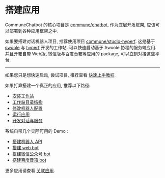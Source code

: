 # 搭建应用

CommuneChatbot 的核心项目是 [commune/chatbot](http://packagist.org/packages/commune/chatbot), 作为底层开发框架,
应该可以部署到各种应用框架之中.

如果要搭建对话机器人项目, 推荐使用项目 [commune/studio-hyperf](http://packagist.org/packages/commune/studio-hyperf).
这是基于 [swoole](https://www.swoole.com/) 与 [hyperf](https://hyperf.io/) 开发的工作站. 可以快速启动基于 Swoole 协程的服务端应用.
并且开箱自带 Web版, 微信版与百度音箱等应用的 package, 可以立刻对接这些平台.

----

如果您只是想快速启动, 尝试项目, 推荐查看 [快速上手教程](/zh-cn/lesions/index.md).

如果打算搭建一个真正的应用, 推荐以下路径:

- [安装工作站](/zh-cn/setup/studio.md)
- [工作站目录结构](/zh-cn/setup/directory.md)
- [修改机器人配置](/zh-cn/setup/config.md)
- [运行应用](/zh-cn/setup/run.md)
- [开发对话与服务](/zh-cn/setup/develop.md)

系统自带几个实际可用的 Demo :

- [搭建机器人 API](/zh-cn/setup/api.md)
- [搭建 web bot](/zh-cn/setup/web.md)
- [搭建微信公众号 bot](/zh-cn/setup/wechat.md)
- [搭建百度音箱 bot](/zh-cn/setup/dueros.md)

更多应用请查看 [关联应用](/zh-cn/prologue/awesome.md).
